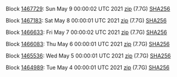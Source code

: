 Block [1467729](https://insight.dash.org/insight/block/000000000000000ac65341f5912bd29065e431d8a023187edc1fd741ccf3bdfd): Sun May  9 00:00:02 UTC 2021 [zip](https://dash-bootstrap.ams3.digitaloceanspaces.com/mainnet/2021-05-09/bootstrap.dat.zip) (7.7G) [SHA256](https://dash-bootstrap.ams3.digitaloceanspaces.com/mainnet/2021-05-09/sha256.txt)

Block [1467183](https://insight.dash.org/insight/block/0000000000000002b40d54ec8089b3cc2e0fdf847cc78b1757f9a83ab27d786a): Sat May  8 00:00:01 UTC 2021 [zip](https://dash-bootstrap.ams3.digitaloceanspaces.com/mainnet/2021-05-08/bootstrap.dat.zip) (7.7G) [SHA256](https://dash-bootstrap.ams3.digitaloceanspaces.com/mainnet/2021-05-08/sha256.txt)

Block [1466633](https://insight.dash.org/insight/block/000000000000000e5d875c7ad36c4944afe6f6835e7292d31564728acc352e29): Fri May  7 00:00:02 UTC 2021 [zip](https://dash-bootstrap.ams3.digitaloceanspaces.com/mainnet/2021-05-07/bootstrap.dat.zip) (7.7G) [SHA256](https://dash-bootstrap.ams3.digitaloceanspaces.com/mainnet/2021-05-07/sha256.txt)

Block [1466083](https://insight.dash.org/insight/block/00000000000000084a61b6eb9675f7a020c931963e0586a7823f17eafe9bd746): Thu May  6 00:00:01 UTC 2021 [zip](https://dash-bootstrap.ams3.digitaloceanspaces.com/mainnet/2021-05-06/bootstrap.dat.zip) (7.7G) [SHA256](https://dash-bootstrap.ams3.digitaloceanspaces.com/mainnet/2021-05-06/sha256.txt)

Block [1465536](https://insight.dash.org/insight/block/0000000000000000a7c766be0d4eeac969f392903f3200944627b02bbdb691c8): Wed May  5 00:00:01 UTC 2021 [zip](https://dash-bootstrap.ams3.digitaloceanspaces.com/mainnet/2021-05-05/bootstrap.dat.zip) (7.7G) [SHA256](https://dash-bootstrap.ams3.digitaloceanspaces.com/mainnet/2021-05-05/sha256.txt)

Block [1464989](https://insight.dash.org/insight/block/000000000000000f9b8bdd255a4cc64c24c9d3412a213f7032878272b47876b0): Tue May  4 00:00:01 UTC 2021 [zip](https://dash-bootstrap.ams3.digitaloceanspaces.com/mainnet/2021-05-04/bootstrap.dat.zip) (7.7G) [SHA256](https://dash-bootstrap.ams3.digitaloceanspaces.com/mainnet/2021-05-04/sha256.txt)
